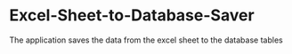 # Excel-Sheet-to-Database-Saver
The application saves the data from the excel sheet to the database tables

